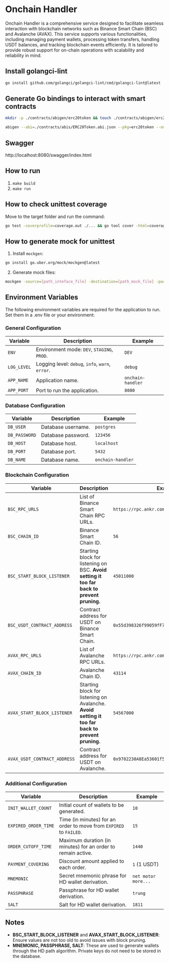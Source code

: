 # Onchain Handler
Onchain Handler is a comprehensive service designed to facilitate seamless interaction with blockchain networks such as Binance Smart Chain (BSC) and Avalanche (AVAX). This service supports various functionalities, including managing payment wallets, processing token transfers, handling USDT balances, and tracking blockchain events efficiently. It is tailored to provide robust support for on-chain operations with scalability and reliability in mind.

## Install golangci-lint
```bash
go install github.com/golangci/golangci-lint/cmd/golangci-lint@latest
```

## Generate Go bindings to interact with smart contracts
```bash
mkdir -p ./contracts/abigen/erc20token && touch ./contracts/abigen/erc20token/ERC20Token.go

abigen --abi=./contracts/abis/ERC20Token.abi.json --pkg=erc20token --out=./contracts/abigen/erc20token/ERC20Token.go
```

## Swagger
http://localhost:8080/swagger/index.html

## How to run
1. `make build`
2. `make run`

## How to check unittest coverage
Move to the target folder and run the command:

```bash
go test -coverprofile=coverage.out ./... && go tool cover -html=coverage.out
```

## How to generate mock for unittest
1. Install `mockgen`:
```bash
go install go.uber.org/mock/mockgen@latest
```
2. Generate mock files:
```bash
mockgen -source=[path_inteface_file] -destination=[path_mock_file] -package=mocks
```

## Environment Variables
The following environment variables are required for the application to run. Set them in a .env file or your environment:

### General Configuration
| Variable                | Description                                                            | Example               |
|-------------------------|------------------------------------------------------------------------|-----------------------|
| `ENV`                  | Environment mode: `DEV`, `STAGING`, `PROD`.                           | `DEV`                |
| `LOG_LEVEL`            | Logging level: `debug`, `info`, `warn`, `error`.                      | `debug`              |
| `APP_NAME`             | Application name.                                                     | `onchain-handler`    |
| `APP_PORT`             | Port to run the application.                                          | `8080`               |

### Database Configuration
| Variable                | Description                                                            | Example               |
|-------------------------|------------------------------------------------------------------------|-----------------------|
| `DB_USER`              | Database username.                                                    | `postgres`           |
| `DB_PASSWORD`          | Database password.                                                    | `123456`             |
| `DB_HOST`              | Database host.                                                        | `localhost`          |
| `DB_PORT`              | Database port.                                                        | `5432`               |
| `DB_NAME`              | Database name.                                                        | `onchain-handler`    |

### Blockchain Configuration
| Variable                     | Description                                                                                | Example                                                      |
|------------------------------|--------------------------------------------------------------------------------------------|--------------------------------------------------------------|
| `BSC_RPC_URLS`              | List of Binance Smart Chain RPC URLs.                                                     | `https://rpc.ankr.com/bsc/...`                              |
| `BSC_CHAIN_ID`              | Binance Smart Chain ID.                                                                   | `56`                                                         |
| `BSC_START_BLOCK_LISTENER`  | Starting block for listening on BSC. **Avoid setting it too far back to prevent pruning.** | `45011000`                                                   |
| `BSC_USDT_CONTRACT_ADDRESS` | Contract address for USDT on Binance Smart Chain.                                         | `0x55d398326f99059fF775485246999027B3197955`                 |
| `AVAX_RPC_URLS`             | List of Avalanche RPC URLs.                                                              | `https://rpc.ankr.com/avalanche/...`                        |
| `AVAX_CHAIN_ID`             | Avalanche Chain ID.                                                                      | `43114`                                                      |
| `AVAX_START_BLOCK_LISTENER` | Starting block for listening on Avalanche. **Avoid setting it too far back to prevent pruning.** | `54567000`                                                   |
| `AVAX_USDT_CONTRACT_ADDRESS`| Contract address for USDT on Avalanche.                                                  | `0x9702230A8Ea53601f5cD2dc00fDBc13d4dF4A8c7`                 |

### Additional Configuration
| Variable                     | Description                                                            | Example               |
|------------------------------|------------------------------------------------------------------------|-----------------------|
| `INIT_WALLET_COUNT`          | Initial count of wallets to be generated.                             | `10`                 |
| `EXPIRED_ORDER_TIME`         | Time (in minutes) for an order to move from `EXPIRED` to `FAILED`.    | `15`                 |
| `ORDER_CUTOFF_TIME`          | Maximum duration (in minutes) for an order to remain active.          | `1440`               |
| `PAYMENT_COVERING`           | Discount amount applied to each order.                            | `1` (1 USDT)             |
| `MNEMONIC`                   | Secret mnemonic phrase for HD wallet derivation.                      | `net motor more...`  |
| `PASSPHRASE`                 | Passphrase for HD wallet derivation.                                  | `trung`              |
| `SALT`                       | Salt for HD wallet derivation.                                        | `1811`               |

## Notes
- **BSC_START_BLOCK_LISTENER** and **AVAX_START_BLOCK_LISTENER**: Ensure values are not too old to avoid issues with block pruning.
- **MNEMONIC, PASSPHRASE, SALT**: These are used to generate wallets through the HD path algorithm. Private keys do not need to be stored in the database.

